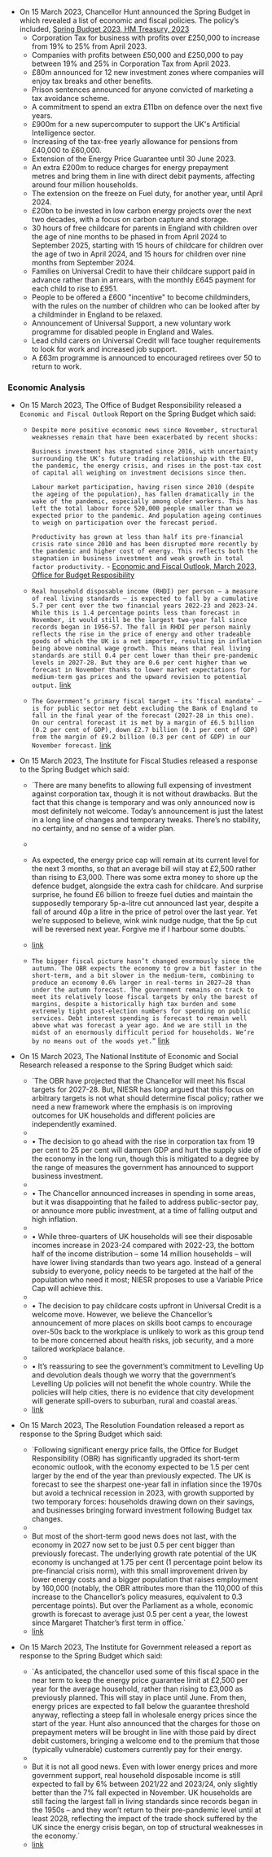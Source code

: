 - On 15 March 2023, Chancellor Hunt announced the Spring Budget in which revealed a list of economic and fiscal policies. The policy’s included, [Spring Budget 2023, HM Treasury, 2023](https://assets.publishing.service.gov.uk/government/uploads/system/uploads/attachment_data/file/1144441/Web_accessible_Budget_2023.pdf)
    - Corporation Tax for business with profits over £250,000 to increase from 19% to 25% from April 2023.
    - Companies with profits between £50,000 and £250,000 to pay between 19% and 25% in Corporation Tax from April 2023.
    - £80m announced for 12 new investment zones where companies will enjoy tax breaks and other benefits.
    - Prison sentences announced for anyone convicted of marketing a tax avoidance scheme.
    - A commitment to spend an extra £11bn on defence over the next five years.
    - £900m for a new supercomputer to support the UK's Artificial Intelligence sector.
    - Increasing of the tax-free yearly allowance for pensions from £40,000 to £60,000.
    - Extension of the Energy Price Guarantee until 30 June 2023.
    - An extra £200m to reduce charges for energy prepayment metres and bring them in line with direct debit payments, affecting around four million households.
    - The extension on the freeze on Fuel duty, for another year, until April 2024.
    - £20bn to be invested in low carbon energy projects over the next two decades, with a focus on carbon capture and storage.
    - 30 hours of free childcare for parents in England with children over the age of nine months to be phased in from April 2024 to September 2025, starting with 15 hours of childcare for children over the age of two in April 2024, and 15 hours for children over nine months from September 2024.
    - Families on Universal Credit to have their childcare support paid in advance rather than in arrears, with the monthly £645 payment for each child to rise to £951.
    - People to be offered a £600 "incentive" to become childminders, with the rules on the number of children who can be looked after by a childminder in England to be relaxed.
    - Announcement of Universal Support, a new voluntary work programme for disabled people in England and Wales.
    - Lead child carers on Universal Credit will face tougher requirements to look for work and increased job support.
    - A £63m programme is announced to encouraged retirees over 50 to return to work.
### Economic Analysis
- On 15 March 2023, The Office of Budget Responsibility released a `Economic and Fiscal Outlook` Report on the Spring Budget which said:
    - `Despite more positive economic news since November, structural weaknesses remain that have been exacerbated by recent shocks:`
      
      `Business investment has stagnated since 2016, with uncertainty surrounding the UK’s future trading relationship with the EU, the pandemic, the energy crisis, and rises in the post-tax cost of capital all weighing on investment decisions since then.`
      
      `Labour market participation, having risen since 2010 (despite the ageing of the population), has fallen dramatically in the wake of the pandemic, especially among older workers. This has left the total labour force 520,000 people smaller than we expected prior to the pandemic. And population ageing continues to weigh on participation over the forecast period.`
      
      `Productivity has grown at less than half its pre-financial crisis rate since 2010 and has been disrupted more recently by the pandemic and higher cost of energy. This reflects both the stagnation in business investment and weak growth in total factor productivity.` - [Economic and Fiscal Outlook, March 2023, Office for Budget Resposibility](https://obr.uk/docs/dlm_uploads/OBR-EFO-March-2023_Web_Accessible.pdf)
    
    - `Real household disposable income (RHDI) per person – a measure of real living standards – is expected to fall by a cumulative 5.7 per cent over the two financial years 2022-23 and 2023-24. While this is 1.4 percentage points less than forecast in November, it would still be the largest two-year fall since records began in 1956-57. The fall in RHDI per person mainly reflects the rise in the price of energy and other tradeable goods of which the UK is a net importer, resulting in inflation being above nominal wage growth. This means that real living standards are still 0.4 per cent lower than their pre-pandemic levels in 2027-28. But they are 0.6 per cent higher than we forecast in November thanks to lower market expectations for medium-term gas prices and the upward revision to potential output.` [link](https://obr.uk/docs/dlm_uploads/OBR-EFO-March-2023_Web_Accessible.pdf)
    
    - `The Government’s primary fiscal target – its ‘fiscal mandate’ – is for public sector net debt excluding the Bank of England to fall in the final year of the forecast (2027-28 in this one). On our central forecast it is met by a margin of £6.5 billion (0.2 per cent of GDP), down £2.7 billion (0.1 per cent of GDP) from the margin of £9.2 billion (0.3 per cent of GDP) in our November forecast.` [link](https://obr.uk/docs/dlm_uploads/OBR-EFO-March-2023_Web_Accessible.pdf)
    
- On 15 March 2023, The Institute for Fiscal Studies released a response to the Spring Budget which said:
    
    - `There are many benefits to allowing full expensing of investment against corporation tax, though it is not without drawbacks. But the fact that this change is temporary and was only announced now is most definitely not welcome. Today’s announcement is just the latest in a long line of changes and temporary tweaks. There’s no stability, no certainty, and no sense of a wider plan.  
    -   
    - As expected, the energy price cap will remain at its current level for the next 3 months, so that an average bill will stay at £2,500 rather than rising to £3,000. There was some extra money to shore up the defence budget, alongside the extra cash for childcare. And surprise surprise, he found £6 billion to freeze fuel duties and maintain the supposedly temporary 5p-a-litre cut announced last year, despite a fall of around 40p a litre in the price of petrol over the last year. Yet we’re supposed to believe, wink wink nudge nudge, that the 5p cut will be reversed next year. Forgive me if I harbour some doubts.`  
    - [link](https://ifs.org.uk/articles/spring-budget-2023-response)
    
    - `The bigger fiscal picture hasn’t changed enormously since the autumn. The OBR expects the economy to grow a bit faster in the short-term, and a bit slower in the medium-term, combining to produce an economy 0.6% larger in real-terms in 2027–28 than under the autumn forecast. The government remains on track to meet its relatively loose fiscal targets by only the barest of margins, despite a historically high tax burden and some extremely tight post-election numbers for spending on public services. Debt interest spending is forecast to remain well above what was forecast a year ago. And we are still in the midst of an enormously difficult period for households. We’re by no means out of the woods yet.”` [link](https://ifs.org.uk/articles/spring-budget-2023-response)
    
- On 15 March 2023, The National Institute of Economic and Social Research released a response to the Spring Budget which said:
    
    - `The OBR have projected that the Chancellor will meet his fiscal targets for 2027-28. But, NIESR has long argued that this focus on arbitrary targets is not what should determine fiscal policy; rather we need a new framework where the emphasis is on improving outcomes for UK households and different policies are independently examined.  
    -   
    - • The decision to go ahead with the rise in corporation tax from 19 per cent to 25 per cent will dampen GDP and hurt the supply side of the economy in the long run, though this is mitigated to a degree by the range of measures the government has announced to support business investment.  
    -   
    - • The Chancellor announced increases in spending in some areas, but it was disappointing that he failed to address public-sector pay, or announce more public investment, at a time of falling output and high inflation.  
    -   
    - • While three-quarters of UK households will see their disposable incomes increase in 2023-24 compared with 2022-23, the bottom half of the income distribution – some 14 million households – will have lower living standards than two years ago. Instead of a general subsidy to everyone, policy needs to be targeted at the half of the population who need it most; NIESR proposes to use a Variable Price Cap will achieve this.  
    -   
    - • The decision to pay childcare costs upfront in Universal Credit is a welcome move. However, we believe the Chancellor’s announcement of more places on skills boot camps to encourage over-50s back to the workplace is unlikely to work as this group tend to be more concerned about health risks, job security, and a more tailored workplace balance.  
    -   
    - • It’s reassuring to see the government’s commitment to Levelling Up and devolution deals though we worry that the government’s Levelling Up policies will not benefit the whole country. While the policies will help cities, there is no evidence that city development will generate spill-overs to suburban, rural and coastal areas.`  
    - [link](https://www.niesr.ac.uk/wp-content/uploads/2023/03/2023-Spring-Budget-Reaction.pdf)
    
- On 15 March 2023, The Resolution Foundation released a report as response to the Spring Budget which said:
    
    - `Following significant energy price falls, the Office for Budget Responsibility (OBR) has significantly upgraded its short-term economic outlook, with the economy expected to be 1.5 per cent larger by the end of the year than previously expected. The UK is forecast to see the sharpest one-year fall in inflation since the 1970s but avoid a technical recession in 2023, with growth supported by two temporary forces: households drawing down on their savings, and businesses bringing forward investment following Budget tax changes.  
    -   
    - But most of the short-term good news does not last, with the economy in 2027 now set to be just 0.5 per cent bigger than previously forecast. The underlying growth rate potential of the UK economy is unchanged at 1.75 per cent (1 percentage point below its pre-financial crisis norm), with this small improvement driven by lower energy costs and a bigger population that raises employment by 160,000 (notably, the OBR attributes more than the 110,000 of this increase to the Chancellor’s policy measures, equivalent to 0.3 percentage points). But over the Parliament as a whole, economic growth is forecast to average just 0.5 per cent a year, the lowest since Margaret Thatcher’s first term in office.`  
    - [link](https://www.resolutionfoundation.org/app/uploads/2023/03/Were-going-on-a-growth-hunt.pdf)
    
- On 15 March 2023, The Institute for Government released a report as response to the Spring Budget which said:
    
    - `As anticipated, the chancellor used some of this fiscal space in the near term to keep the energy price guarantee limit at £2,500 per year for the average household, rather than rising to £3,000 as previously planned. This will stay in place until June. From then, energy prices are expected to fall below the guarantee threshold anyway, reflecting a steep fall in wholesale energy prices since the start of the year. Hunt also announced that the charges for those on prepayment meters will be brought in line with those paid by direct debit customers, bringing a welcome end to the premium that those (typically vulnerable) customers currently pay for their energy.  
    -   
    - But it is not all good news. Even with lower energy prices and more government support, real household disposable income is still expected to fall by 6% between 2021/22 and 2023/24, only slightly better than the 7% fall expected in November. UK households are still facing the largest fall in living standards since records began in the 1950s – and they won’t return to their pre-pandemic level until at least 2028, reflecting the impact of the trade shock suffered by the UK since the energy crisis began, on top of structural weaknesses in the economy.`  
    - [link](https://www.instituteforgovernment.org.uk/sites/default/files/publications/autumn-statement-2022-public-services.pdf)
    